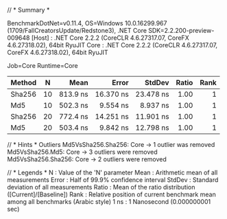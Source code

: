 // * Summary *

BenchmarkDotNet=v0.11.4, OS=Windows 10.0.16299.967 (1709/FallCreatorsUpdate/Redstone3), .NET Core SDK=2.2.200-preview-009648
  [Host] : .NET Core 2.2.2 (CoreCLR 4.6.27317.07, CoreFX 4.6.27318.02), 64bit RyuJIT
  Core   : .NET Core 2.2.2 (CoreCLR 4.6.27317.07, CoreFX 4.6.27318.02), 64bit RyuJIT

Job=Core  Runtime=Core

| Method |  N |     Mean |     Error |    StdDev | Ratio | Rank |
|------- |--- |---------:|----------:|----------:|------:|-----:|
| Sha256 | 10 | 813.9 ns | 16.370 ns | 23.478 ns |  1.00 |    1 |
|    Md5 | 10 | 502.3 ns |  9.554 ns |  8.937 ns |  1.00 |    1 |
| Sha256 | 20 | 772.4 ns | 14.251 ns | 11.901 ns |  1.00 |    1 |
|    Md5 | 20 | 503.4 ns |  9.842 ns | 12.798 ns |  1.00 |    1 |

// * Hints *
Outliers
  Md5VsSha256.Sha256: Core -> 1 outlier  was  removed
  Md5VsSha256.Md5: Core    -> 3 outliers were removed
  Md5VsSha256.Sha256: Core -> 2 outliers were removed

// * Legends *
  N      : Value of the 'N' parameter
  Mean   : Arithmetic mean of all measurements
  Error  : Half of 99.9% confidence interval
  StdDev : Standard deviation of all measurements
  Ratio  : Mean of the ratio distribution ([Current]/[Baseline])
  Rank   : Relative position of current benchmark mean among all benchmarks (Arabic style)
  1 ns   : 1 Nanosecond (0.000000001 sec)